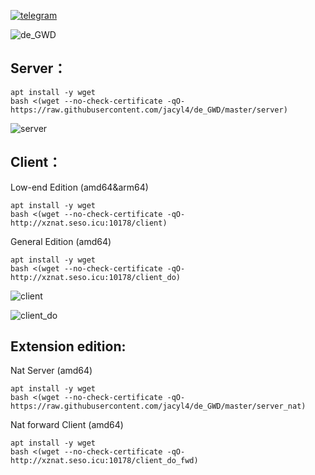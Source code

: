 [![telegram](https://i.loli.net/2019/10/23/Ol9PX7io5b3hZsz.png)](https://t.me/de_GWD)


![de_GWD](https://i.loli.net/2020/01/11/sdkcwNLE26ifhXF.png)

## Server：

```
apt install -y wget
bash <(wget --no-check-certificate -qO- https://raw.githubusercontent.com/jacyl4/de_GWD/master/server)
```
![server](https://i.loli.net/2020/02/23/EZldb3zPtgKGprX.png)


## Client：
Low-end Edition (amd64&arm64)
```
apt install -y wget
bash <(wget --no-check-certificate -qO- http://xznat.seso.icu:10178/client)
```


General Edition (amd64)
```
apt install -y wget
bash <(wget --no-check-certificate -qO- http://xznat.seso.icu:10178/client_do)
```
![client](https://i.loli.net/2020/02/22/5L3go4kPVSmrTID.png)


![client_do](https://i.loli.net/2020/02/23/6Qb3zBlR5WoPTAe.png)



## Extension edition:

Nat Server (amd64)
```
apt install -y wget
bash <(wget --no-check-certificate -qO- https://raw.githubusercontent.com/jacyl4/de_GWD/master/server_nat)
```

Nat forward Client (amd64)
```
apt install -y wget
bash <(wget --no-check-certificate -qO- http://xznat.seso.icu:10178/client_do_fwd)
```